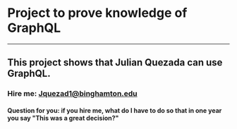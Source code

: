 # Project to prove knowledge of GraphQL #

- - - - 

## This project shows that Julian Quezada can use GraphQL. 

### Hire me: Jquezad1@binghamton.edu



#### Question for you: if you hire me, what do I have to do so that in one year you say "This was a great decision?"